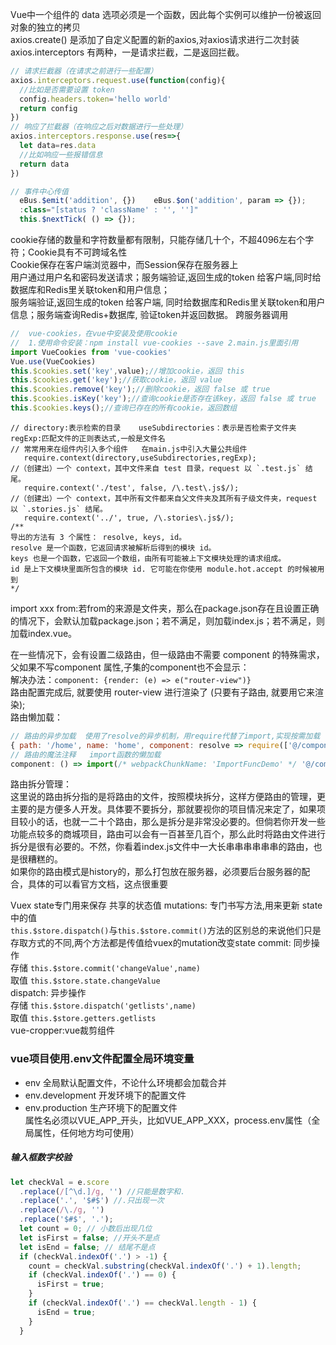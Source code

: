 Vue中一个组件的 data 选项必须是一个函数，因此每个实例可以维护一份被返回对象的独立的拷贝  
axios.create()	是添加了自定义配置的新的axios,对axios请求进行二次封装		axios.interceptors 有两种，一是请求拦截，二是返回拦截。  
```JavaScript
// 请求拦截器（在请求之前进行一些配置）
axios.interceptors.request.use(function(config){
  //比如是否需要设置 token
  config.headers.token='hello world'
  return config
})
// 响应了拦截器（在响应之后对数据进行一些处理）
axios.interceptors.response.use(res=>{
  let data=res.data
  //比如响应一些报错信息
  return data
})
```
```JavaScript
// 事件中心传值
  eBus.$emit('addition', {})	eBus.$on('addition', param => {});
  :class="[status ? 'className' : '', '']"
  this.$nextTick( () => {});
```
cookie存储的数量和字符数量都有限制，只能存储几十个，不超4096左右个字符；Cookie具有不可跨域名性  
Cookie保存在客户端浏览器中，而Session保存在服务器上  
用户通过用户名和密码发送请求；服务端验证,返回生成的token 给客户端,同时给数据库和Redis里关联token和用户信息；  
服务端验证,返回生成的token 给客户端,  同时给数据库和Redis里关联token和用户信息；服务端查询Redis+数据库, 验证token并返回数据。	跨服务器调用
```JavaScript
//  vue-cookies，在vue中安装及使用cookie
//  1.使用命令安装：npm install vue-cookies --save	2.main.js里面引用
import VueCookies from 'vue-cookies'
Vue.use(VueCookies)
this.$cookies.set('key',value);//增加cookie，返回 this
this.$cookies.get('key');//获取cookie，返回 value
this.$cookies.remove('key');//删除cookie，返回 false 或 true
this.$cookies.isKey('key');//查询cookie是否存在该key，返回 false 或 true
this.$cookies.keys();//查询已存在的所有cookie，返回数组
```
```
// directory:表示检索的目录	useSubdirectories：表示是否检索子文件夹	regExp:匹配文件的正则表达式,一般是文件名
// 常常用来在组件内引入多个组件   在main.js中引入大量公共组件
   require.context(directory,useSubdirectories,regExp);
//（创建出）一个 context，其中文件来自 test 目录，request 以 `.test.js` 结尾。
   require.context('./test', false, /\.test\.js$/);
//（创建出）一个 context，其中所有文件都来自父文件夹及其所有子级文件夹，request 以 `.stories.js` 结尾。
   require.context('../', true, /\.stories\.js$/);
/**
导出的方法有 3 个属性： resolve, keys, id。  
resolve 是一个函数，它返回请求被解析后得到的模块 id。  
keys 也是一个函数，它返回一个数组，由所有可能被上下文模块处理的请求组成。 
id 是上下文模块里面所包含的模块 id. 它可能在你使用 module.hot.accept 的时候被用到
*/
```
import xxx from:若from的来源是文件夹，那么在package.json存在且设置正确的情况下，会默认加载package.json；若不满足，则加载index.js；若不满足，则加载index.vue。 

在一些情况下，会有设置二级路由，但一级路由不需要 component 的特殊需求，父如果不写component 属性,子集的component也不会显示：  
解决办法：`component: {render: (e) => e("router-view")}`  
路由配置完成后, 就要使用 router-view 进行渲染了 (只要有子路由, 就要用它来渲染);  
路由懒加载：
```JavaScript
// 路由的异步加载  使用了resolve的异步机制，用require代替了import,实现按需加载
{ path: '/home', name: 'home', component: resolve => require(['@/components/home'],resolve) }
// 路由的魔法注释   import函数的懒加载
component: () => import(/* webpackChunkName: 'ImportFuncDemo' */ '@/components/home')
```
路由拆分管理：  
这里说的路由拆分指的是将路由的文件，按照模块拆分，这样方便路由的管理，更主要的是方便多人开发。具体要不要拆分，那就要视你的项目情况来定了，如果项目较小的话，也就一二十个路由，那么是拆分是非常没必要的。但倘若你开发一些功能点较多的商城项目，路由可以会有一百甚至几百个，那么此时将路由文件进行拆分是很有必要的。不然，你看着index.js文件中一大长串串串串串串的路由，也是很糟糕的。  
如果你的路由模式是history的，那么打包放在服务器，必须要后台服务器的配合，具体的可以看官方文档，这点很重要

Vuex  state专门用来保存 共享的状态值	 mutations: 专门书写方法,用来更新 state 中的值  
`this.$store.dispatch()`与`this.$store.commit()`方法的区别总的来说他们只是存取方式的不同,两个方法都是传值给vuex的mutation改变state
commit: 同步操作  
  存储 `this.$store.commit('changeValue',name)`  
  取值 `this.$store.state.changeValue`  
dispatch: 异步操作  
  存储 `this.$store.dispatch('getlists',name)`  
  取值 `this.$store.getters.getlists`  
vue-cropper:vue裁剪组件  
### vue项目使用.env文件配置全局环境变量
+ env 全局默认配置文件，不论什么环境都会加载合并
+ env.development 开发环境下的配置文件
+ env.production 生产环境下的配置文件  
属性名必须以VUE_APP_开头，比如VUE_APP_XXX，process.env属性（全局属性，任何地方均可使用）

##### 输入框数字校验
```javascript
let checkVal = e.score
  .replace(/[^\d.]/g, '') //只能是数字和.
  .replace('.', '$#$') //.只出现一次
  .replace(/\./g, '')
  .replace('$#$', '.');
  let count = 0; // 小数后出现几位
  let isFirst = false; //开头不是点
  let isEnd = false; // 结尾不是点
  if (checkVal.indexOf('.') > -1) {
    count = checkVal.substring(checkVal.indexOf('.') + 1).length;
    if (checkVal.indexOf('.') == 0) {
      isFirst = true;
    }
    if (checkVal.indexOf('.') == checkVal.length - 1) {
      isEnd = true;
    }
  }
```

